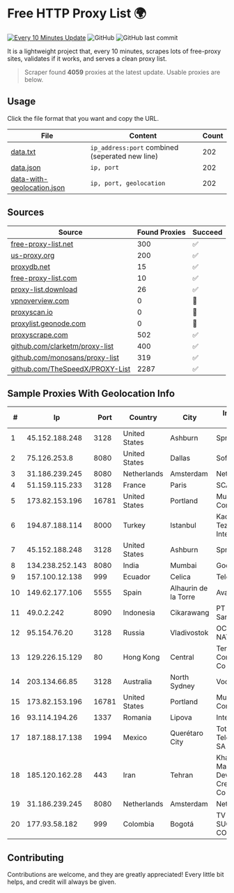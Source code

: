
# Free HTTP Proxy List 🌍

[![Every 10 Minutes Update](https://github.com/mertguvencli/http-proxy-list/actions/workflows/main.yml/badge.svg?branch=main)](https://github.com/mertguvencli/http-proxy-list/actions/workflows/main.yml)
![GitHub](https://img.shields.io/github/license/mertguvencli/http-proxy-list)
![GitHub last commit](https://img.shields.io/github/last-commit/mertguvencli/http-proxy-list)

It is a lightweight project that, every 10 minutes, scrapes lots of free-proxy sites, validates if it works, and serves a clean proxy list.


> Scraper found **4059** proxies at the latest update. Usable proxies are below.

## Usage

Click the file format that you want and copy the URL.


|File|Content|Count|
|----|-------|-----|
|[data.txt](https://raw.githubusercontent.com/mertguvencli/http-proxy-list/main/proxy-list/data.txt)|`ip_address:port` combined (seperated new line)|202|
|[data.json](https://raw.githubusercontent.com/mertguvencli/http-proxy-list/main/proxy-list/data.json)|`ip, port`|202|
|[data-with-geolocation.json](https://raw.githubusercontent.com/mertguvencli/http-proxy-list/main/proxy-list/data-with-geolocation.json)|`ip, port, geolocation`|202|

## Sources

|Source|Found Proxies|Succeed|
|------|-------------|-------|
|[free-proxy-list.net](https://free-proxy-list.net)|300|✅|
|[us-proxy.org](https://www.us-proxy.org)|200|✅|
|[proxydb.net](http://proxydb.net)|15|✅|
|[free-proxy-list.com](https://free-proxy-list.com/?page=&port=&type%5B%5D=http&type%5B%5D=https&up_time=0&search=Search)|10|✅|
|[proxy-list.download](https://www.proxy-list.download/HTTP)|26|✅|
|[vpnoverview.com](https://vpnoverview.com/privacy/anonymous-browsing/free-proxy-servers)|0|🚫|
|[proxyscan.io](https://www.proxyscan.io)|0|🚫|
|[proxylist.geonode.com](https://proxylist.geonode.com/api/proxy-list?limit=300&page=1&sort_by=lastChecked&sort_type=desc&protocols=http,https)|0|🚫|
|[proxyscrape.com](https://api.proxyscrape.com/v2/?request=displayproxies&protocol=http&timeout=10000&country=all&ssl=all&anonymity=all)|502|✅|
|[github.com/clarketm/proxy-list](https://raw.githubusercontent.com/clarketm/proxy-list/master/proxy-list-raw.txt)|400|✅|
|[github.com/monosans/proxy-list](https://raw.githubusercontent.com/monosans/proxy-list/main/proxies/http.txt)|319|✅|
|[github.com/TheSpeedX/PROXY-List](https://raw.githubusercontent.com/TheSpeedX/PROXY-List/master/http.txt)|2287|✅|


## Sample Proxies With Geolocation Info

|#|Ip|Port|Country|City|Internet Service Provider|
|-|--|----|-------|----|-------------------------|
|1|45.152.188.248|3128|United States|Ashburn|Sprint|
|2|75.126.253.8|8080|United States|Dallas|SoftLayer|
|3|31.186.239.245|8080|Netherlands|Amsterdam|NetSkope Inc|
|4|51.159.115.233|3128|France|Paris|SCALEWAY|
|5|173.82.153.196|16781|United States|Portland|Multacom Corporation|
|6|194.87.188.114|8000|Turkey|Istanbul|Kadir Huseyin Tezcan Nosspeed Internet Teknolojileri|
|7|45.152.188.248|3128|United States|Ashburn|Sprint|
|8|134.238.252.143|8080|India|Mumbai|Google LLC|
|9|157.100.12.138|999|Ecuador|Celica|Telconet S.A|
|10|149.62.177.106|5555|Spain|Alhaurin de la Torre|Avatel Telecom|
|11|49.0.2.242|8090|Indonesia|Cikarawang|PT Usaha Adi Sanggoro|
|12|95.154.76.20|3128|Russia|Vladivostok|OCTOPUSNET-NAT-POOL13 2ap|
|13|129.226.15.129|80|Hong Kong|Central|Tencent Cloud Computing (Beijing) Co|
|14|203.134.66.85|3128|Australia|North Sydney|Vocus PTY LTD|
|15|173.82.153.196|16781|United States|Portland|Multacom Corporation|
|16|93.114.194.26|1337|Romania|Lipova|Interkvm Host SRL|
|17|187.188.17.138|1994|Mexico|Querétaro City|Total Play Telecomunicaciones SA De CV|
|18|185.120.162.28|443|Iran|Tehran|Khallagh Borhan Market Development for Creative Industries Co|
|19|31.186.239.245|8080|Netherlands|Amsterdam|NetSkope Inc|
|20|177.93.58.182|999|Colombia|Bogotá|TV AZTECA SUCURSAL COLOMBIA|



## Contributing

Contributions are welcome, and they are greatly appreciated! Every
little bit helps, and credit will always be given.

